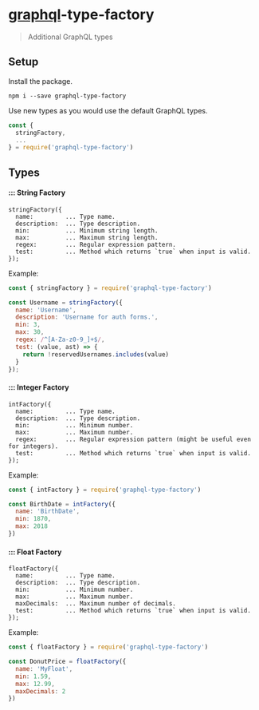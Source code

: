 # [graphql](http://graphql.org/)-type-factory

> Additional GraphQL types

## Setup

Install the package.

```
npm i --save graphql-type-factory
```

Use new types as you would use the default GraphQL types.

```js
const {
  stringFactory,
  ...
} = require('graphql-type-factory')
```

## Types

#### ::: String Factory

```
stringFactory({
  name:         ... Type name.
  description:  ... Type description.
  min:          ... Minimum string length.
  max:          ... Maximum string length.
  regex:        ... Regular expression pattern.
  test:         ... Method which returns `true` when input is valid.
});
```

Example:

```js
const { stringFactory } = require('graphql-type-factory')

const Username = stringFactory({
  name: 'Username',
  description: 'Username for auth forms.',
  min: 3,
  max: 30,
  regex: /^[A-Za-z0-9_]+$/,
  test: (value, ast) => {
    return !reservedUsernames.includes(value)
  }
});
```

#### ::: Integer Factory

```
intFactory({
  name:         ... Type name.
  description:  ... Type description.
  min:          ... Minimum number.
  max:          ... Maximum number.
  regex:        ... Regular expression pattern (might be useful even for integers).
  test:         ... Method which returns `true` when input is valid.
});
```

Example:

```js
const { intFactory } = require('graphql-type-factory')

const BirthDate = intFactory({
  name: 'BirthDate',
  min: 1870,
  max: 2018
})
```

#### ::: Float Factory

```
floatFactory({
  name:         ... Type name.
  description:  ... Type description.
  min:          ... Minimum number.
  max:          ... Maximum number.
  maxDecimals:  ... Maximum number of decimals.
  test:         ... Method which returns `true` when input is valid.
});
```

Example:

```js
const { floatFactory } = require('graphql-type-factory')

const DonutPrice = floatFactory({
  name: 'MyFloat',
  min: 1.59,
  max: 12.99,
  maxDecimals: 2
})
```
